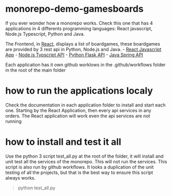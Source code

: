 # monorepo-demo-gamesboards
If you ever wonder how a monorepo works. Check this one that has 4 applications in 4 differents programming languages: React javascript, Node.js Typescript, Python and Java. 

 The Frontend, in [React](./reactjs-boardgames/README.md), displays a list of boardgames, these boardgames are provided by 3 rest api in Python, Node.js and Java.
    - [React Javascript App](./reactjs-boardgames/README.md) 
    - [Node.js Typscript API](./nodejs-boardgames-api/README.md)
    - [Python Flask API](./python-boardgames-api/README.md) 
    - [Java Spring API](./java-boardgames-api/README.md) 

Each application has it own github worklows in the .github/workflows folder in the root of the main folder

# how to run the applications localy
Check the documentation in each application folder to install and start each one. Starting by the React Application, then every api services in any orders. The React application will work even the api services are not running

# how to install and test it all
Use the python 3 script test_all.py at the root of the folder, it will install and unit test all the services of the monorepo. This will not run the services. This script is also run by github workflows. It looks a duplication of the unit testing of all the projects, but that is the best way to ensure this script always works.

> python test_all.py


